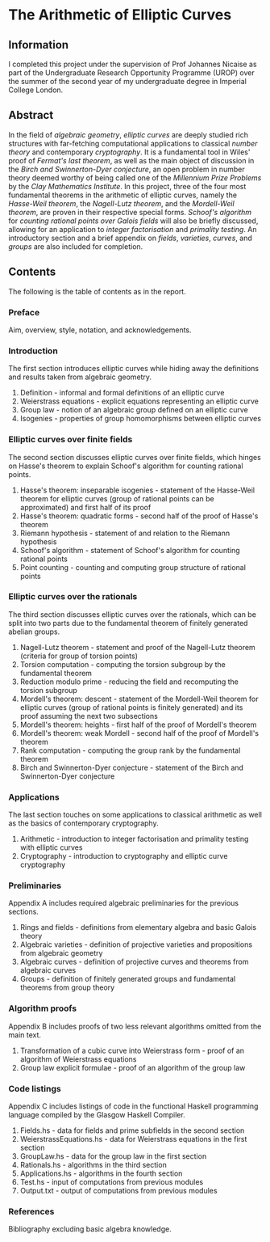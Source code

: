 # The Arithmetic of Elliptic Curves

## Information

I completed this project under the supervision of Prof Johannes Nicaise as part of the Undergraduate Research Opportunity Programme (UROP) over the summer of the second year of my undergraduate degree in Imperial College London.

## Abstract

In the field of *algebraic geometry*, *elliptic curves* are deeply studied rich structures with far-fetching computational applications to classical *number theory* and contemporary *cryptography*. It is a fundamental tool in Wiles' proof of *Fermat's last theorem*, as well as the main object of discussion in the *Birch and Swinnerton-Dyer conjecture*, an open problem in number theory deemed worthy of being called one of the *Millennium Prize Problems* by the *Clay Mathematics Institute*. In this project, three of the four most fundamental theorems in the arithmetic of elliptic curves, namely the *Hasse-Weil theorem*, the *Nagell-Lutz theorem*, and the *Mordell-Weil theorem*, are proven in their respective special forms. *Schoof's algorithm* for *counting rational points over Galois fields* will also be briefly discussed, allowing for an application to *integer factorisation* and *primality testing*. An introductory section and a brief appendix on *fields*, *varieties*, *curves*, and *groups* are also included for completion.

## Contents

The following is the table of contents as in the report.

### Preface
Aim, overview, style, notation, and acknowledgements.

### Introduction
The first section introduces elliptic curves while hiding away the definitions and results taken from algebraic geometry.
1. Definition - informal and formal definitions of an elliptic curve
2. Weierstrass equations - explicit equations representing an elliptic curve
3. Group law - notion of an algebraic group defined on an elliptic curve
4. Isogenies - properties of group homomorphisms between elliptic curves

### Elliptic curves over finite fields
The second section discusses elliptic curves over finite fields, which hinges on Hasse's theorem to explain Schoof's algorithm for counting rational points.
1. Hasse's theorem: inseparable isogenies - statement of the Hasse-Weil theorem for elliptic curves (group of rational points can be approximated) and first half of its proof
2. Hasse's theorem: quadratic forms - second half of the proof of Hasse's theorem
3. Riemann hypothesis - statement of and relation to the Riemann hypothesis
4. Schoof's algorithm - statement of Schoof's algorithm for counting rational points
5. Point counting - counting and computing group structure of rational points

### Elliptic curves over the rationals
The third section discusses elliptic curves over the rationals, which can be split into two parts due to the fundamental theorem of finitely generated abelian groups.
1. Nagell-Lutz theorem - statement and proof of the Nagell-Lutz theorem (criteria for group of torsion points)
2. Torsion computation - computing the torsion subgroup by the fundamental theorem
3. Reduction modulo prime - reducing the field and recomputing the torsion subgroup
4. Mordell's theorem: descent - statement of the Mordell-Weil theorem for elliptic curves (group of rational points is finitely generated) and its proof assuming the next two subsections
5. Mordell's theorem: heights - first half of the proof of Mordell's theorem
6. Mordell's theorem: weak Mordell - second half of the proof of Mordell's theorem
7. Rank computation - computing the group rank by the fundamental theorem
8. Birch and Swinnerton-Dyer conjecture - statement of the Birch and Swinnerton-Dyer conjecture

### Applications
The last section touches on some applications to classical arithmetic as well as the basics of contemporary cryptography.
1. Arithmetic - introduction to integer factorisation and primality testing with elliptic curves
2. Cryptography - introduction to cryptography and elliptic curve cryptography

### Preliminaries
Appendix A includes required algebraic preliminaries for the previous sections.
1. Rings and fields - definitions from elementary algebra and basic Galois theory
2. Algebraic varieties - definition of projective varieties and propositions from algebraic geometry
3. Algebraic curves - definition of projective curves and theorems from algebraic curves
4. Groups - definition of finitely generated groups and fundamental theorems from group theory

### Algorithm proofs
Appendix B includes proofs of two less relevant algorithms omitted from the main text.
1. Transformation of a cubic curve into Weierstrass form - proof of an algorithm of Weierstrass equations
2. Group law explicit formulae - proof of an algorithm of the group law

### Code listings
Appendix C includes listings of code in the functional Haskell programming language compiled by the Glasgow Haskell Compiler.
1. Fields.hs - data for fields and prime subfields in the second section
2. WeierstrassEquations.hs - data for Weierstrass equations in the first section
3. GroupLaw.hs - data for the group law in the first section
4. Rationals.hs - algorithms in the third section
5. Applications.hs - algorithms in the fourth section
6. Test.hs - input of computations from previous modules
7. Output.txt - output of computations from previous modules

### References
Bibliography excluding basic algebra knowledge.